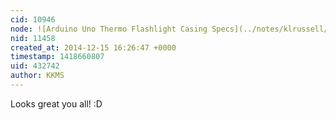 ```yaml
---
cid: 10946
node: ![Arduino Uno Thermo Flashlight Casing Specs](../notes/klrussell/12-14-2014/arduino-uno-thermo-flashlight-casing-specs)
nid: 11458
created_at: 2014-12-15 16:26:47 +0000
timestamp: 1418660807
uid: 432742
author: KKMS
---
```


Looks great you all! :D